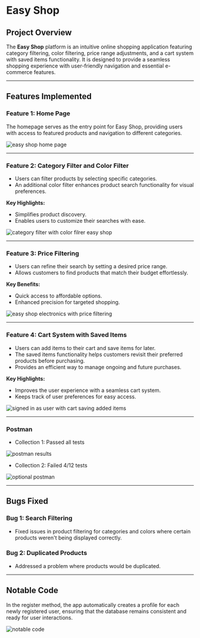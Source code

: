 # Easy Shop

## Project Overview

The **Easy Shop** platform is an intuitive online shopping application featuring category filtering, color filtering, price range adjustments, and a cart system with saved items functionality. It is designed to provide a seamless shopping experience with user-friendly navigation and essential e-commerce features.


---

## Features Implemented

### **Feature 1: Home Page**

The homepage serves as the entry point for Easy Shop, providing users with access to featured products and navigation to different categories.

![easy shop home page](https://github.com/user-attachments/assets/bba0ed6b-4ad1-4965-b7ed-5945b3cf070a)

---

### **Feature 2: Category Filter and Color Filter**

- Users can filter products by selecting specific categories.
- An additional color filter enhances product search functionality for visual preferences.

**Key Highlights:**
- Simplifies product discovery.
- Enables users to customize their searches with ease.


![category filter with color filrer easy shop](https://github.com/user-attachments/assets/2abdf6c6-33ea-4adb-9d23-b43f887ef192)

---

### **Feature 3: Price Filtering**


- Users can refine their search by setting a desired price range.
- Allows customers to find products that match their budget effortlessly.

**Key Benefits:**
- Quick access to affordable options.
- Enhanced precision for targeted shopping.

![easy shop electronics with price filtering](https://github.com/user-attachments/assets/c1c264b2-e821-4dce-807b-b1713919f591)

---

### **Feature 4: Cart System with Saved Items**

- Users can add items to their cart and save items for later.
- The saved items functionality helps customers revisit their preferred products before purchasing.
- Provides an efficient way to manage ongoing and future purchases.

**Key Highlights:**
- Improves the user experience with a seamless cart system.
- Keeps track of user preferences for easy access.

![signed in as user with cart saving added items](https://github.com/user-attachments/assets/0014f281-675c-4fdc-b0c9-f0ff38b7fe45)

---

### **Postman**

- Collection 1: Passed all tests


![postman results](https://github.com/user-attachments/assets/a16101df-1f8e-4b1b-8b76-9fa3e6e9b38d)

- Collection 2: Failed 4/12 tests

![optional postman](https://github.com/user-attachments/assets/8dcffd71-75a0-4eaa-bc5c-e6d1d2b8d869)





---


## Bugs Fixed

### Bug 1: Search Filtering 
- Fixed issues in product filtering for categories and colors where certain products weren't being displayed correctly.

### Bug 2: Duplicated Products
- Addressed a problem where products would be duplicated.

---


## Notable Code
In the register method, the app automatically creates a profile for each newly registered user, ensuring that the database remains consistent and ready for user interactions.



![notable code](https://github.com/user-attachments/assets/cc686dbe-fc5f-473c-b715-b4ca5ef8410f)
